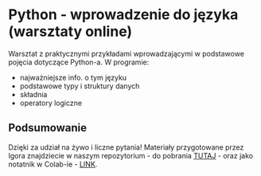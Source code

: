 # Python - wprowadzenie do języka (warsztaty online)

Warsztat z praktycznymi przykładami wprowadzającymi w podstawowe pojęcia dotyczące Python-a. 
W programie: 
* najważniejsze info. o tym języku
* podstawowe typy i struktury danych
* składnia
* operatory logiczne

## Podsumowanie

Dzięki za udział na żywo i liczne pytania! 
Materiały przygotowane przez Igora znajdziecie w naszym repozytorium - do pobrania [TUTAJ](https://github.com/dataworkshop/dw-olsztyn-project/blob/master/spotkania/2020-04-28/Podstawy_Pythona_28_04_2020.ipynb) - oraz jako notatnik w Colab-ie - [LINK](https://colab.research.google.com/drive/1Jk40T7clCL39vsQ2hxzQorMvGTyJHvCG). 

